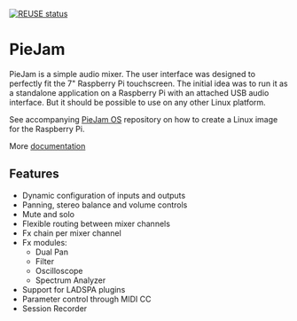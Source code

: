 <!--
SPDX-FileCopyrightText: 2020 Dimitrij Kotrev

SPDX-License-Identifier: CC0-1.0
-->

[![REUSE status](https://api.reuse.software/badge/github.com/nooploop/piejam)](https://api.reuse.software/info/github.com/nooploop/piejam)

# PieJam
PieJam is a simple audio mixer. The user interface was designed to perfectly fit the 7" Raspberry Pi
touchscreen. The initial idea was to run it as a standalone application on a Raspberry Pi
with an attached USB audio interface. But it should be possible to use on any other Linux platform.

See accompanying [PieJam OS](https://github.com/nooploop/piejam_os) repository
on how to create a Linux image for the Raspberry Pi.

More [documentation](https://piejam.readthedocs.io/en/stable/)

## Features
* Dynamic configuration of inputs and outputs
* Panning, stereo balance and volume controls
* Mute and solo
* Flexible routing between mixer channels
* Fx chain per mixer channel
* Fx modules:
    * Dual Pan
    * Filter
    * Oscilloscope
    * Spectrum Analyzer
* Support for LADSPA plugins
* Parameter control through MIDI CC
* Session Recorder
